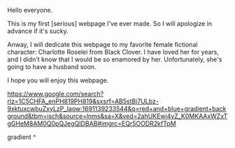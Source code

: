 Hello everyone.

This is my first [serious] webpage I've ever made. So I will apologize in advance if it's sucky.

Anway, I will dedicate this webpage to my favorite female fictional character: Charlotte Roselei from Black Clover. I have loved her for years, and I didn't know that I would be so enamored by her. Unfortunately, she's going to have a husband soon. 

I hope you will enjoy this webpage.

https://www.google.com/search?rlz=1C5CHFA_enPH819PH819&sxsrf=AB5stBi7ULbz-9xktuxcwbuZxyLzP_Iaow:1691139233544&q=red+and+blue+gradient+background&tbm=isch&source=lnms&sa=X&ved=2ahUKEwi4vZ_K0MKAAxWZxTgGHeM8AM0Q0pQJegQIDBAB#imgrc=EQr5OODR2kfTpM

gradient ^